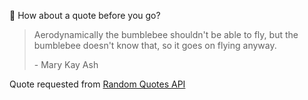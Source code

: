 📣 How about a quote before you go?

> Aerodynamically the bumblebee shouldn't be able to fly, but the bumblebee doesn't know that, so it goes on flying anyway.
>
> <p>- Mary Kay Ash</p>

Quote requested from [Random Quotes API](https://github.com/lukePeavey/quotable)
